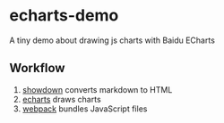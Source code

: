 # echarts-demo
A tiny demo about drawing js charts with Baidu ECharts

## Workflow
1. [showdown](https://github.com/showdownjs/showdown) converts markdown to HTML
2. [echarts](https://github.com/ecomfe/echarts) draws charts
3. [webpack](https://github.com/webpack/webpack) bundles JavaScript files 

